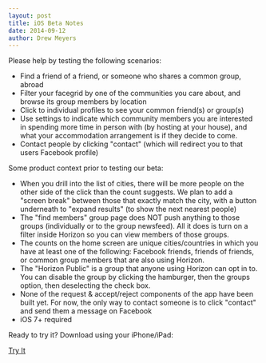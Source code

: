 ```yaml
---
layout: post
title: iOS Beta Notes
date: 2014-09-12
author: Drew Meyers
---
```

Please help by testing the following scenarios:

- Find a friend of a friend, or someone who shares a common group, abroad
- Filter your facegrid by one of the communities you care about, and browse its group members by location
- Click to individual profiles to see your common friend(s) or group(s)
- Use settings to indicate which community members you are interested in spending more time in person with (by hosting at your house), and what your accommodation arrangement is if they decide to come.
- Contact people by clicking "contact" (which will redirect you to that users Facebook profile)

Some product context prior to testing our beta:

- When you drill into the list of cities, there will be more people on the other side of the click than the count suggests. We plan to add a "screen break" between those that exactly match the city, with a button underneath to "expand results" (to show the next nearest people)
- The "find members" group page does NOT push anything to those groups (individually or to the group newsfeed). All it does is turn on a filter inside Horizon so you can view members of those groups.
- The counts on the home screen are unique cities/countries in which you have at least one of the following: Facebook friends, friends of friends, or common group members that are also using Horizon.
- The "Horizon Public" is a group that anyone using Horizon can opt in to. You can disable the group by clicking the hamburger, then the groups option, then deselecting the check box.
- None of the request & accept/reject components of the app have been built yet. For now, the only way to contact someone is to click "contact" and send them a message on Facebook
- iOS 7+ required

Ready to try it? Download using your iPhone/iPad: 

<a href="http://app.horizonapp.co" class="btn btn--full">Try It</a>